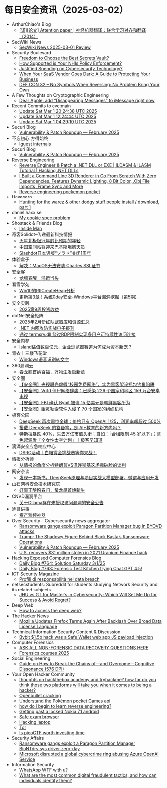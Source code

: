 # 每日安全资讯（2025-03-02）

- ArthurChiao's Blog
  - [[译][论文] Attention paper | 神经机器翻译：联合学习对齐和翻译（2014）](https://arthurchiao.github.io/blog/attention-paper-zh/)
- SecWiki News
  - [SecWiki News 2025-03-01 Review](http://www.sec-wiki.com/?2025-03-01)
- Security Boulevard
  - [Freedom to Choose the Best Secrets Vault?](https://securityboulevard.com/2025/03/freedom-to-choose-the-best-secrets-vault/)
  - [How Supported is Your NHIs Policy Enforcement?](https://securityboulevard.com/2025/03/how-supported-is-your-nhis-policy-enforcement/)
  - [Justified Spending on Cybersecurity Technology?](https://securityboulevard.com/2025/03/justified-spending-on-cybersecurity-technology/)
  - [When Your SaaS Vendor Goes Dark: A Guide to Protecting Your Business](https://securityboulevard.com/2025/03/when-your-saas-vendor-goes-dark-a-guide-to-protecting-your-business/)
  - [DEF CON 32 –  No Symbols When Reversing: No Problem Bring Your Own](https://securityboulevard.com/2025/03/def-con-32-no-symbols-when-reversing-no-problem-bring-your-own/)
- A Few Thoughts on Cryptographic Engineering
  - [Dear Apple: add “Disappearing Messages” to iMessage right now](https://blog.cryptographyengineering.com/2025/03/01/dear-apple-add-disappearing-messages-to-imessage-right-now/)
- Recent Commits to cve:main
  - [Update Sat Mar  1 20:24:38 UTC 2025](https://github.com/trickest/cve/commit/e595e21385071685c6f6ac05d5d6042579cfedb4)
  - [Update Sat Mar  1 12:24:44 UTC 2025](https://github.com/trickest/cve/commit/c1e5a5f7ba325f6f226aba0fe9a65e7844ed70cd)
  - [Update Sat Mar  1 04:29:10 UTC 2025](https://github.com/trickest/cve/commit/866007e46428f9a27552b1f578743f1a2ca7c3c5)
- Sucuri Blog
  - [Vulnerability & Patch Roundup — February 2025](https://blog.sucuri.net/2025/02/vulnerability-patch-roundup-february-2025.html)
- 不忘初心 方得始终
  - [lguest internals](http://terenceli.github.io/%E6%8A%80%E6%9C%AF/2025/03/01/lguest-internals)
- Sucuri Blog
  - [Vulnerability & Patch Roundup — February 2025](https://blog.sucuri.net/2025/02/vulnerability-patch-roundup-february-2025.html)
- Reverse Engineering
  - [Reverse Engineer & Patch a .NET DLL or EXE | ILDASM & ILASM Tutorial | Hacking .NET DLLs](https://www.reddit.com/r/ReverseEngineering/comments/1j15s9s/reverse_engineer_patch_a_net_dll_or_exe_ildasm/)
  - [I Built a Command Line 3D Renderer in Go From Scratch With Zero Dependencies. Features Dynamic Lighting, 8 Bit Color, .Obj File Imports, Frame Sync and More](https://www.reddit.com/r/ReverseEngineering/comments/1j0rm86/i_built_a_command_line_3d_renderer_in_go_from/)
  - [Reverse engineering pockemon pocket](https://www.reddit.com/r/ReverseEngineering/comments/1j0wzed/reverse_engineering_pockemon_pocket/)
- Hexacorn
  - [Hunting for the warez & other dodgy stuff people install / download, part 1](https://www.hexacorn.com/blog/2025/03/01/hunting-for-the-warez-other-dodgy-stuff-people-install-download-part-1/)
- daniel.haxx.se
  - [My cookie spec problem](https://daniel.haxx.se/blog/2025/03/01/my-cookie-spec-problem/)
- Shostack & Friends Blog
  - [Inside Man](https://shostack.org/blog/inside-man/)
- 奇客Solidot–传递最新科技情报
  - [火星北极极冠年龄比预期的年轻](https://www.solidot.org/story?sid=80688)
  - [中国空间站将迎来巴基斯坦航天员](https://www.solidot.org/story?sid=80687)
  - [Slashdot日本语版“ソラド”关闭1周年](https://www.solidot.org/story?sid=80686)
- 体验盒子
  - [解决：MacOS无法安装 Charles SSL证书](https://www.uedbox.com/post/119326/)
- 安全客
  - [龙腾春醒，鸿运当头](https://mp.weixin.qq.com/s?__biz=MzA5ODA0NDE2MA==&mid=2649788137&idx=1&sn=6a79426dcccec437537ff5983accc28a&chksm=8893be86bfe437903c0b5d05e36401f48dbe11ad38abaa979864cc30a4cd27ab1a6f13541a19&scene=58&subscene=0#rd)
- 看雪学苑
  - [Win10的RtlCreateHeap分析](https://mp.weixin.qq.com/s?__biz=MjM5NTc2MDYxMw==&mid=2458590214&idx=1&sn=ea56d3846fc017aa6e90556182d855eb&chksm=b18c2c8c86fba59af2bd135d742305a171ef98a7d88d9aab89a32713b89e51ced7398024e77f&scene=58&subscene=0#rd)
  - [更新第3章！系统0day安全-Windows平台漏洞挖掘（第5期）](https://mp.weixin.qq.com/s?__biz=MjM5NTc2MDYxMw==&mid=2458590214&idx=2&sn=4d97d38157c7fb6f120215fc38895100&chksm=b18c2c8c86fba59abc8115212f29cd95491601b0b928b94c97cfc69b365e7509001061c1a9b6&scene=58&subscene=0#rd)
- 安全实践
  - [2025第9周投资收益](https://mp.weixin.qq.com/s?__biz=MzI5NzAzMDg0NA==&mid=2650698078&idx=1&sn=913b2a93cdb0911716e5f826bc43592d&chksm=f4b1948dc3c61d9b21aa13303dfd6ce39562bf229ef0c48db5fdd256c2b7082b4a23828ed20f&scene=58&subscene=0#rd)
- dotNet安全矩阵
  - [2025年2月份红队武器库和资源汇总](https://mp.weixin.qq.com/s?__biz=MzUyOTc3NTQ5MA==&mid=2247499029&idx=1&sn=e36f601075ba7271975e260da2394dfa&chksm=fa5953f8cd2edaee02479dce311a71519f93d9cfd876822fa3ddd9af39c1acf4b1f3da59f9fb&scene=58&subscene=0#rd)
  - [.NET 内网攻防实战电子报刊](https://mp.weixin.qq.com/s?__biz=MzUyOTc3NTQ5MA==&mid=2247499029&idx=2&sn=523dca819b6c4bd1fd07130b02752e2a&chksm=fa5953f8cd2edaeeb5ff9ebf24782807bc58e6ebc00475b9d069007c7b4aab60f3d243da0578&scene=58&subscene=0#rd)
  - [通过 termsrv.dll 绕过RDP限制实现多用户可持续性访问连接](https://mp.weixin.qq.com/s?__biz=MzUyOTc3NTQ5MA==&mid=2247499029&idx=3&sn=f1c2f9d5bb514f48390de9302dbe682b&chksm=fa5953f8cd2edaee8d010eb05a8de40fa1e735a3a639c9f94bd7d3149d9148cd83e8f9ae4795&scene=58&subscene=0#rd)
- 安全内参
  - [Island估值数百亿元，企业浏览器赛道为何成为资本新宠？](https://mp.weixin.qq.com/s?__biz=MzI4NDY2MDMwMw==&mid=2247513858&idx=1&sn=a25f0ea8380596c8278d4faf7368b680&chksm=ebfaf022dc8d7934d5b32e16d139d0f8146c835bfc8ae24def079d9409fe025fd722a24663bc&scene=58&subscene=0#rd)
- 青衣十三楼飞花堂
  - [Windows语音识别转文字](https://mp.weixin.qq.com/s?__biz=MzUzMjQyMDE3Ng==&mid=2247488029&idx=1&sn=57497e714e9e6f353f2f8e781bff9108&chksm=fab2d122cdc558348f2b2fe98c622247ddc543731ed04b8d5b13022f4d5441df9d0a5984b396&scene=58&subscene=0#rd)
- 360漏洞云
  - [春龙翘首纳百福，万物生发启新章](https://mp.weixin.qq.com/s?__biz=Mzg5MTc5Mzk2OA==&mid=2247502943&idx=1&sn=b7343103dc0449b798babe8357a152f1&chksm=cfc56b00f8b2e2161143fc8d2e8685a760f02f47b884632ff9b50a71c610a33613dc85866114&scene=58&subscene=0#rd)
- 安全圈
  - [【安全圈】央视曝光虚假“校园免费网络”，实为黑客架设抓包钓鱼陷阱](https://mp.weixin.qq.com/s?__biz=MzIzMzE4NDU1OQ==&mid=2652068213&idx=1&sn=2d3c262c9fcea31304370df1c90ebcb9&chksm=f36e7535c419fc2335b6025699eac387dbc82fe14a88572bcb40ab1b7468e3433cd4ffa04fdc&scene=58&subscene=0#rd)
  - [【安全圈】Vo1d 僵尸网络肆虐：已感染 226 个国家和地区 159 万台安卓电视](https://mp.weixin.qq.com/s?__biz=MzIzMzE4NDU1OQ==&mid=2652068213&idx=2&sn=86fb73b87f9263f90929f16790880c50&chksm=f36e7535c419fc238eb947130ac9c22a5712c152e5339601890f8e0f7dacc22f8f767c000f16&scene=58&subscene=0#rd)
  - [【安全圈】FBI 确认 Bybit 被盗 15 亿美元是朝鲜黑客所为](https://mp.weixin.qq.com/s?__biz=MzIzMzE4NDU1OQ==&mid=2652068213&idx=3&sn=88bd77c1f7b52188fa35ecdb111377da&chksm=f36e7535c419fc2354001b69339556ca139048cba81cb4bf49429331072b1df95d992b3b5479&scene=58&subscene=0#rd)
  - [【安全圈】幽灵勒索软件入侵了 70 个国家的组织机构](https://mp.weixin.qq.com/s?__biz=MzIzMzE4NDU1OQ==&mid=2652068213&idx=4&sn=772e48271fb835d34e0773bcbf229c4d&chksm=f36e7535c419fc239c4de20a09639cd71829e9677a8e0876d780bb83fb671fea2e8819de40f2&scene=58&subscene=0#rd)
- 极客公园
  - [DeepSeek 再次震惊全球：价格只有 OpenAI 1/25，利润率却超过 500%](https://mp.weixin.qq.com/s?__biz=MTMwNDMwODQ0MQ==&mid=2653074804&idx=1&sn=a75fc037dcb5ad97464fc7fedac9a6b5&chksm=7e57c8c2492041d41331064bab74282ee1677e240bed2e41c6534576905bb9de3fc4cc0365df&scene=58&subscene=0#rd)
  - [搭载 DeepSeek 的答疑笔，是 AI+教育的新方向吗？](https://mp.weixin.qq.com/s?__biz=MTMwNDMwODQ0MQ==&mid=2653074774&idx=1&sn=1c5d144b66c670ceb7146c6a3e9c76a9&chksm=7e57c8e0492041f68dcf6465306c7a4294d6e15dfe718127bb33edc4440bb443694f0db9500c&scene=58&subscene=0#rd)
  - [特斯拉暴跌 40%，失去万亿市值头衔；自如：「合租限制 45 岁以下」；蓝色起源发「全女性太空计划」｜极客早知道](https://mp.weixin.qq.com/s?__biz=MTMwNDMwODQ0MQ==&mid=2653074773&idx=1&sn=f35cc5368f55eb826cb67197e00a22c6&chksm=7e57c8e3492041f5c8bb461c047f3e171da754e21fcf4e6ffc46eaacbab8fbbdc53f3206aa4d&scene=58&subscene=0#rd)
- 滴滴安全应急响应中心
  - [DSRC活动｜白帽赏金挑战赛等你来战！](https://mp.weixin.qq.com/s?__biz=MzA3Mzk1MDk1NA==&mid=2651908580&idx=1&sn=bf6ec11c06dbc45c03c8fe1db5c43476&chksm=84e37a61b394f37754e89e94d954bb22c54f61c613d8205025a23ff7b4db1244555184cd975f&scene=58&subscene=0#rd)
- 情报分析师
  - [从情报的角度分析特朗普VS泽连斯基这场撕破脸的谈判](https://mp.weixin.qq.com/s?__biz=MzA3Mjc1MTkwOA==&mid=2650560027&idx=1&sn=618c1185d905c0fd113b64752a51b27d&chksm=87117850b066f1466fe63003887e68b48f9c77f837875569945d5803b982635bd393ed8589a7&scene=58&subscene=0#rd)
- 网安杂谈
  - [发现一本新书，DeepSeek原理与项目实战大模型部署、微谓与应用开发](https://mp.weixin.qq.com/s?__biz=MzAwMTMzMDUwNg==&mid=2650889532&idx=1&sn=b0b830aecdae9ee5de7cd1b9c3fb4053&chksm=812ea119b659280f3d5bb8aa199258e9cf96f4b884c5db331b7b344f820577867bd4f7f46b91&scene=58&subscene=0#rd)
- 山石网科安全技术研究院
  - [好事正酿盼春归，蛰龙昂首焕新生](https://mp.weixin.qq.com/s?__biz=MzUzMDUxNTE1Mw==&mid=2247510935&idx=1&sn=00277cf8c9e7ce68f007c87d50fbe695&chksm=fa527e29cd25f73f6b1577ba9cf85d0b27e37d380537441b4a8e41ca523a737d233c5cfe58d2&scene=58&subscene=0#rd)
- CNVD漏洞平台
  - [关于Ollama存在未授权访问漏洞的安全公告](https://mp.weixin.qq.com/s?__biz=MzU3ODM2NTg2Mg==&mid=2247495797&idx=1&sn=405ff36b426052ed5994f6793b38063c&chksm=fd74c0bcca0349aa01515105ac52bece7179a4bf2df9578d84c8e1dec5cf48b729349935bf04&scene=58&subscene=0#rd)
- 迪哥讲事
  - [资产监控神器](https://mp.weixin.qq.com/s?__biz=MzIzMTIzNTM0MA==&mid=2247497206&idx=1&sn=007efdcacaf9ee4b530788e0385cb2f4&chksm=e8a5ff95dfd2768303ac3f65488966b40430a74a0e2a3ebf0bee6a276d4fa5a83f90eae4424a&scene=58&subscene=0#rd)
- Over Security - Cybersecurity news aggregator
  - [Ransomware gangs exploit Paragon Partition Manager bug in BYOVD attacks](https://www.bleepingcomputer.com/news/security/ransomware-gangs-exploit-paragon-partition-manager-bug-in-byovd-attacks/)
  - [Tramp: The Shadowy Figure Behind Black Basta’s Ransomware Operations](https://www.suspectfile.com/tramp-the-shadowy-figure-behind-black-bastas-ransomware-operations/)
  - [Vulnerability & Patch Roundup — February 2025](https://blog.sucuri.net/2025/02/vulnerability-patch-roundup-february-2025.html)
  - [U.S. recovers $31 million stolen in 2021 Uranium Finance hack](https://www.bleepingcomputer.com/news/cryptocurrency/us-recovers-31-million-stolen-in-2021-uranium-finance-hack/)
- Hacking Exposed Computer Forensics Blog
  - [Daily Blog #764: Solution Saturday 3/1/25](https://www.hecfblog.com/2025/03/daily-blog-764-solution-saturday-3125.html)
  - [Daily Blog #763: Forensic Test Kitchen trying Chat GPT 4.5!](https://www.hecfblog.com/2025/02/daily-blog-763-forensic-test-kitchen.html)
- ICT Security Magazine
  - [Profili di responsabilità nei data breach](https://www.ictsecuritymagazine.com/articoli/responsabilita-data-breach/)
- netsecstudents: Subreddit for students studying Network Security and its related subjects
  - [JHU vs GT for Master’s in Cybersecurity: Which Will Set Me Up for Success & Avoid Regret?](https://www.reddit.com/r/netsecstudents/comments/1j1804m/jhu_vs_gt_for_masters_in_cybersecurity_which_will/)
- Deep Web
  - [How to access the deep web?](https://www.reddit.com/r/deepweb/comments/1j0wb7p/how_to_access_the_deep_web/)
- The Hacker News
  - [Mozilla Updates Firefox Terms Again After Backlash Over Broad Data License Language](https://thehackernews.com/2025/03/mozilla-updates-firefox-terms-again.html)
- Technical Information Security Content & Discussion
  - [Bybit $1.5b hack was a Safe Wallet web app JS payload injection](https://www.reddit.com/r/netsec/comments/1j0y8fc/bybit_15b_hack_was_a_safe_wallet_web_app_js/)
- Computer Forensics
  - [ASK ALL NON-FORENSIC DATA RECOVERY QUESTIONS HERE](https://www.reddit.com/r/computerforensics/comments/1j13ltn/ask_all_nonforensic_data_recovery_questions_here/)
  - [Forensics courses 2025](https://www.reddit.com/r/computerforensics/comments/1j19dv0/forensics_courses_2025/)
- Social Engineering
  - [Guide on How to Break the Chains of—and Overcome—Cognitive Dissonance (576 DPI)](https://www.reddit.com/r/SocialEngineering/comments/1j0t4xp/guide_on_how_to_break_the_chains_ofand/)
- Your Open Hacker Community
  - [thoughts on hackthebox academy and tryhackme? how far do you think those two platforms will take you when it comes to being a hacker?](https://www.reddit.com/r/HowToHack/comments/1j12vbt/thoughts_on_hackthebox_academy_and_tryhackme_how/)
  - [Openbullet cracking](https://www.reddit.com/r/HowToHack/comments/1j17idd/openbullet_cracking/)
  - [Understand the Pokémon pocket Games api](https://www.reddit.com/r/HowToHack/comments/1j0xqg3/understand_the_pokémon_pocket_games_api/)
  - [how do i begin to learn reverse engineering?](https://www.reddit.com/r/HowToHack/comments/1j0nqp1/how_do_i_begin_to_learn_reverse_engineering/)
  - [Getting past a locked Nokia 7.1 android](https://www.reddit.com/r/HowToHack/comments/1j0xe9t/getting_past_a_locked_nokia_71_android/)
  - [Safe exam browser](https://www.reddit.com/r/HowToHack/comments/1j0zjck/safe_exam_browser/)
  - [Hacking laptop](https://www.reddit.com/r/HowToHack/comments/1j0xec4/hacking_laptop/)
  - [Tor](https://www.reddit.com/r/HowToHack/comments/1j14r3e/tor/)
  - [Is picoCTF worth investing time](https://www.reddit.com/r/HowToHack/comments/1j0qc6h/is_picoctf_worth_investing_time/)
- Security Affairs
  - [Ransomware gangs exploit a Paragon Partition Manager BioNTdrv.sys driver zero-day](https://securityaffairs.com/174789/cyber-crime/ransomware-gangs-paragon-partition-manager-biontdrv-sys-driver-zero-day-attacks.html)
  - [Microsoft disrupted a global cybercrime ring abusing Azure OpenAI Service](https://securityaffairs.com/174779/cyber-crime/azure-abuse-scheme-individuals-exposed.html)
- Information Security
  - [WhatsApp WTF with u?](https://www.reddit.com/r/Information_Security/comments/1j1acdw/whatsapp_wtf_with_u/)
  - [What are the most common digital fraudulent tactics, and how can individuals identify them?](https://www.reddit.com/r/Information_Security/comments/1j0yvqs/what_are_the_most_common_digital_fraudulent/)
